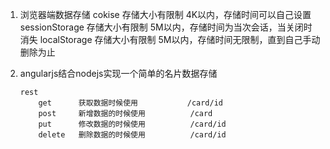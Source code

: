 1. 浏览器端数据存储
    cokise 存储大小有限制 4K以内，存储时间可以自己设置
    sessionStorage 存储大小有限制 5M以内，存储时间为当次会话，当关闭时消失
    localStorage 存储大小有限制 5M以内，存储时间无限制，直到自己手动删除为止

2. angularjs结合nodejs实现一个简单的名片数据存储

    ```
    rest
        get      获取数据时候使用           /card/id
        post     新增数据的时候使用          /card
        put      修改数据的时候使用          /card/id
        delete   删除数据的时候使用          /card/id
    ```